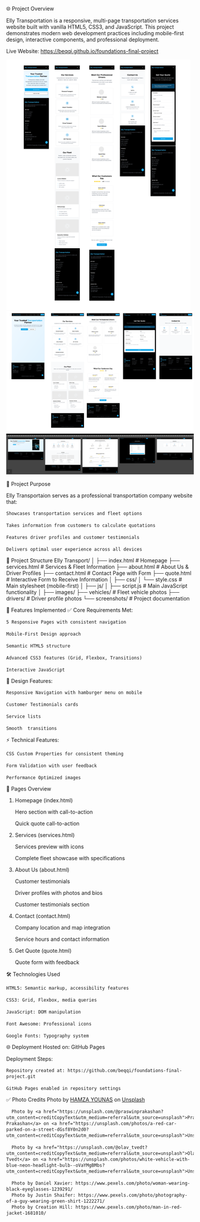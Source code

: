 🌐 Project Overview

Elly Transportation is a responsive, multi-page transportation services website built with vanilla HTML5, CSS3, and JavaScript. This project demonstrates modern web development practices including mobile-first design, interactive components, and professional deployment.

Live Website: https://beqqi.github.io/foundations-final-project

![mobile design screenshot](images/screenshots/image.png)
![tablet design screenshot](images/screenshots/image-1.png)
![desktop design screenshot](images/screenshots/image-2.png)


🎯 Project Purpose

Elly Transportaion serves as a professional transportation company website that:

    Showcases transportation services and fleet options

    Takes information from customers to calculate quotations

    Features driver profiles and customer testimonials

    Delivers optimal user experience across all devices

📁 Project Structure
Elly Transport/
│
├── index.html              # Homepage
├── services.html           # Services & Fleet Information
├── about.html              # About Us & Driver Profiles
├── contact.html            # Contact Page with Form
├── quote.html              # Interactive Form to Receive Information
│
├── css/
│   └── style.css           # Main stylesheet (mobile-first)
│
├── js/
│   ├── script.js           # Main JavaScript functionality
│
├── images/
    ├── vehicles/           # Fleet vehicle photos
    ├── drivers/            # Driver profile photos
    └── screenshots/        # Project documentation



🚀 Features Implemented
✅ Core Requirements Met:

    5 Responsive Pages with consistent navigation

    Mobile-First Design approach

    Semantic HTML5 structure

    Advanced CSS3 features (Grid, Flexbox, Transitions)

    Interactive JavaScript 


🎨 Design Features:

    Responsive Navigation with hamburger menu on mobile

    Customer Testimonials cards

    Service lists

    Smooth  transitions


⚡ Technical Features:

    CSS Custom Properties for consistent theming

    Form Validation with user feedback

    Performance Optimized images


📱 Pages Overview
1. Homepage (index.html)

    Hero section with call-to-action

    Quick quote call-to-action

2. Services (services.html)

    Services preview with icons 

    Complete fleet showcase with specifications


3. About Us (about.html)

    Customer testimonials

    Driver profiles with photos and bios

    Customer testimonials section


4. Contact (contact.html)

    Company location and map integration

    Service hours and contact information


5. Get Quote (quote.html)

    Quote form with feedback

🛠️ Technologies Used

    HTML5: Semantic markup, accessibility features

    CSS3: Grid, Flexbox, media queries

    JavaScript: DOM manipulation

    Font Awesome: Professional icons

    Google Fonts: Typography system

🌐 Deployment
Hosted on: GitHub Pages

Deployment Steps:

    Repository created at: https://github.com/beqqi/foundations-final-project.git 

    GitHub Pages enabled in repository settings


✅ Photo Credits
      Photo by <a href="https://unsplash.com/@hya14?utm_content=creditCopyText&utm_medium=referral&utm_source=unsplash">HAMZA YOUNAS</a> on <a href="https://unsplash.com/photos/gray-mercedes-benz-suv-on-brown-dirt-road-during-daytime-dLj744XVa2s?utm_content=creditCopyText&utm_medium=referral&utm_source=unsplash">Unsplash</a>
            
      Photo by <a href="https://unsplash.com/@praswinprakashan?utm_content=creditCopyText&utm_medium=referral&utm_source=unsplash">Praswin Prakashan</a> on <a href="https://unsplash.com/photos/a-red-car-parked-on-a-street-dGsf8Y0n2d0?utm_content=creditCopyText&utm_medium=referral&utm_source=unsplash">Unsplash</a>
            
      Photo by <a href="https://unsplash.com/@olav_tvedt?utm_content=creditCopyText&utm_medium=referral&utm_source=unsplash">Olav Tvedt</a> on <a href="https://unsplash.com/photos/white-vehicle-with-blue-neon-headlight-bulb--oVaYMgBMbs?utm_content=creditCopyText&utm_medium=referral&utm_source=unsplash">Unsplash</a>
         
      Photo by Daniel Xavier: https://www.pexels.com/photo/woman-wearing-black-eyeglasses-1239291/ 
      Photo by Justin Shaifer: https://www.pexels.com/photo/photography-of-a-guy-wearing-green-shirt-1222271/
      Photo by Creation Hill: https://www.pexels.com/photo/man-in-red-jacket-1681010/
